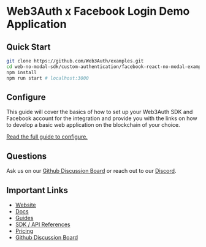 # Web3Auth x Facebook Login Demo Application

## Quick Start

```bash
git clone https://github.com/Web3Auth/examples.git
cd web-no-modal-sdk/custom-authentication/facebook-react-no-modal-example
npm install
npm run start # localhost:3000
```

## Configure

This guide will cover the basics of how to set up your Web3Auth SDK and Facebook
account for the integration and provide you with the links on how to develop a
basic web application on the blockchain of your choice.

[Read the full guide to configure.](https://web3auth.io/docs/guides/facebook)

## Questions

Ask us on our
[Github Discussion Board](https://github.com/orgs/Web3Auth/discussions) or reach
out to our [Discord](https://discord.gg/web3auth).

## Important Links

- [Website](https://web3auth.io)
- [Docs](https://web3auth.io/docs)
- [Guides](https://web3auth.io/docs/guides)
- [SDK / API References](https://web3auth.io/docs/sdk)
- [Pricing](https://web3auth.io/pricing.html)
- [Github Discussion Board](https://github.com/orgs/Web3Auth/discussions)
